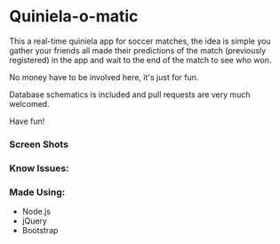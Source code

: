 # Quiniela-o-matic
This a real-time quiniela app for soccer matches, the idea is simple you gather your friends all made their predictions
of the match (previously registered) in the app and wait to the end of the match to see who won.

No money have to be involved here, it's just for fun. 

Database schematics is included and pull requests are very much welcomed. 

Have fun!

### Screen Shots

### Know Issues:

### Made Using:
  - Node.js
  - jQuery
  - Bootstrap
